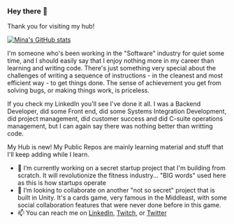 ### Hey there 👋
Thank you for visiting my hub!

[![Mina's GitHub stats](https://github-readme-stats.vercel.app/api?username=minashawky&count_private=true)](https://github.com/anuraghazra/github-readme-stats)


I'm someone who's been working in the "Software" industry for quiet some time, and I should easily say that I enjoy nothing more in my career than learning and writing code. There's just something very special about the challenges of writing a sequence of instructions - in the cleanest and most efficient way - to get things done. The sense of achievement you get from solving bugs, or making things work, is priceless.

If you check my LinkedIn you'll see I've done it all. I was a Backend Developer, did some Front end, did some Systems Integration Development, did project management, did customer success and did C-suite operations management, but I can again say there was nothing better than writting code.

My Hub is new! My Public Repos are mainly learning material and stuff that I'll keep adding while I learn.

- 🔭 I’m currently working on a secret startup project that I'm building from scratch. It will revolutionize the fitness industry... "BIG words" used here as this is how startups operate
- 👯 I’m looking to collaborate on another "not so secret" project that is built in Unity. It's a cards game, very famous in the Middleast, with some social collaboration features that were never done before in this game.
- 📫 You can reach me on [LinkedIn](https://www.linkedin.com/in/minashawky/), [Twitch](https://www.twitch.tv/gameranddad), or [Twitter](https://twitter.com/minashawky)


<!--
**minashawky/minashawky** is a ✨ _special_ ✨ repository because its `README.md` (this file) appears on your GitHub profile.

Here are some ideas to get you started:

- 🔭 I’m currently working on ...
- 🌱 I’m currently learning ...
- 👯 I’m looking to collaborate on ...
- 🤔 I’m looking for help with ...
- 💬 Ask me about ...
- 📫 How to reach me: ...
- 😄 Pronouns: ...
- ⚡ Fun fact: ...
-->
